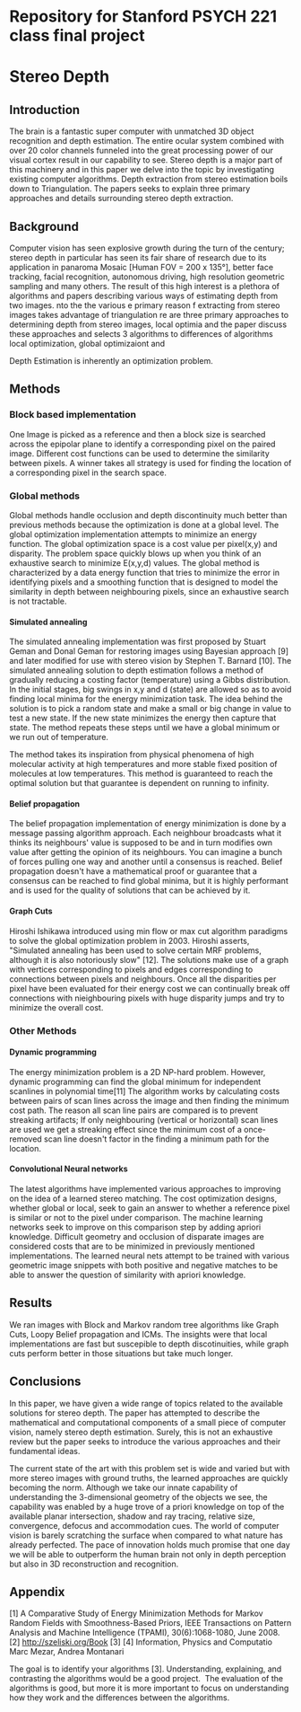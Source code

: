 # Repository for Stanford PSYCH 221 class final project
# Stereo Depth
## Introduction
The brain is a fantastic super computer with unmatched 3D object recognition and depth estimation. The entire ocular system combined with over 20 color channels funneled into the great processing power of our visual cortex result in our capability to see. Stereo depth is a major part of this machinery and  in this paper we delve into the topic by investigating existing computer algorithms. Depth extraction from stereo estimation boils down to Triangulation. The papers seeks to explain three primary approaches and details surrounding stereo depth extraction.

## Background
Computer vision has seen explosive growth during the turn of the century; stereo depth in particular has seen its fair share of research due to its application in  panaroma Mosaic [Human FOV = 200 x 135°], better face tracking, facial recognition, autonomous driving, high resolution geometric sampling and many others. The result of this high interest is a plethora of algorithms and papers describing various ways of estimating depth from two images.
nto the the various e primary reason f extracting from stereo images takes advantage of triangulation re are three primary approaches to determining depth from stereo images, local optimia and the paper discuss these approaches and selects 3 algorithms to  differences of algorithms local optimization, global optimizaiont and

Depth Estimation is inherently an optimization problem.


## Methods
### Block based implementation
One Image is picked as a reference and then a block size is searched across the epipolar plane to identify a corresponding pixel on the paired image. Different cost functions can be used to determine the similarity between pixels. A winner takes all strategy is used for finding the location of a corresponding pixel in the search space.

### Global methods
Global methods handle occlusion and depth discontinuity much better than previous methods because the optimization is done at a global level. The global optimization implementation attempts to minimize an energy function. The global optimization space is a cost value per pixel(x,y) and disparity. The problem space quickly blows up when you think of an exhaustive search to minimize E(x,y,d) values. The global method is characterized by a data energy function that tries to minimize the error in identifying pixels and a smoothing function that is designed to model the similarity in depth between neighbouring pixels, since an exhaustive search is not tractable.

#### Simulated annealing
The simulated annealing implementation was first proposed by Stuart Geman and Donal Geman for restoring images using Bayesian approach [9] and later modified for use with stereo vision by Stephen T. Barnard [10]. The simulated annealing solution to depth estimation follows a method of gradually reducing a costing factor (temperature) using a Gibbs distribution. In the initial stages, big swings in x,y and d (state) are allowed so as to avoid finding local minima for the energy minimization task. The idea behind the solution is to pick a random state and make a small or big change in value to test a new state. If the new state minimizes the energy then capture that state. The method repeats these steps until we have a global minimum or we run out of temperature.


The method takes its inspiration from physical phenomena of high molecular activity at high temperatures and more stable fixed position of molecules at low temperatures. This method is guaranteed to reach the optimal solution but that guarantee is dependent on running to infinity.

#### Belief propagation
The belief propagation implementation of energy minimization is done by a message passing algorithm approach. Each neighbour broadcasts what it thinks its neighbours' value is supposed to be and in turn modifies own value after getting the opinion of its neighbours. You can imagine a bunch of forces pulling one way and another until a consensus is reached. Belief propagation doesn't have a mathematical proof or guarantee that a consensus can be reached to find global minima, but it is highly performant and is used for the quality of solutions that can be achieved by it.
#### Graph Cuts
Hiroshi Ishikawa introduced using min flow or max cut algorithm paradigms to solve the global optimization problem in 2003. Hiroshi asserts, "Simulated annealing has been used to solve certain MRF problems, although it is also notoriously slow" [12]. The solutions make use of a graph with vertices corresponding to pixels and edges corresponding to connections between pixels and neighbours. Once all the disparities per pixel have been evaluated for their energy cost we can continually break off connections with nieighbouring pixels with huge disparity jumps and try to minimize the overall cost.

### Other Methods
#### Dynamic programming
The energy minimization problem is a 2D NP-hard problem. However, dynamic programming can find the global minimum for independent scanlines in polynomial time[11] The algorithm works by calculating costs between pairs of scan lines across the image and then finding the minimum cost path. The reason all scan line pairs are compared is to prevent streaking artifacts; If only neighbouring (vertical or horizontal) scan lines are used we get a streaking effect since the minimum cost of a once-removed scan line doesn't factor in the finding a minimum path for the location.

#### Convolutional Neural networks

The latest algorithms have implemented various approaches to improving on the idea of a learned stereo matching. The cost optimization designs, whether global or local, seek to gain an answer to whether a reference pixel is similar or not to the pixel under comparison. The machine learning networks seek to improve on this comparison step by adding apriori knowledge. Difficult geometry and occlusion of disparate images are considered costs that are to be minimized in previously mentioned implementations. The learned neural nets attempt to be trained with various geometric image snippets with both positive and negative matches to be able to answer the question of similarity with apriori knowledge.


## Results
We ran images with Block and Markov random tree algorithms like Graph Cuts, Loopy Belief propagation and ICMs. The insights were that local implementations are fast but suscepible to depth discotinuities, while graph cuts perform better in those situations but take much longer.

## Conclusions
In this paper, we have given a wide range of topics related to the available solutions for stereo depth. The paper has attempted to describe the mathematical and computational components of a small piece of computer vision, namely stereo depth estimation. Surely, this is not an exhaustive review but the paper seeks to introduce the various approaches and their fundamental ideas.

The current state of the art with this problem set is wide and varied but with more stereo images with ground truths, the learned approaches are quickly becoming the norm. Although we take our innate capability of understanding the 3-dimensional geometry of the objects we see, the capability was enabled by a huge trove of a priori knowledge on top of the available planar intersection, shadow and ray tracing, relative size, convergence, defocus and accommodation cues. The world of computer vision is barely scratching the surface when compared to what nature has already perfected. The pace of innovation holds much promise that one day we will be able to outperform the human brain not only in depth perception but also in 3D reconstruction and recognition.

## Appendix
[1] A Comparative Study of Energy Minimization Methods for Markov Random Fields with Smoothness-Based Priors,
IEEE Transactions on Pattern Analysis and Machine Intelligence (TPAMI), 30(6):1068-1080, June 2008.
[2] http://szeliski.org/Book
[3]
[4] Information, Physics and Computatio
Marc Mezar, Andrea Montanari

The goal is to identify your algorithms [3].
Understanding, explaining, and contrasting the algorithms would be a good project. 
The evaluation of the algorithms is good, but more it is more important to focus on understanding how they work and the differences between the algorithms.
